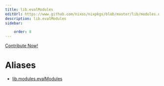 ```yaml
---
title: lib.evalModules
editUrl: https://www.github.com/nixos/nixpkgs/blob/master/lib/modules.nix#L75C17
description: lib.evalModules
sidebar:

    order: 8
---
```


<a href="https://www.github.com/nixos/nixpkgs/blob/master/lib/modules.nix#L75C17">Contribute Now!</a>


# Aliases

- [lib.modules.evalModules](./reference/lib/modules/lib-modules-evalModules)


